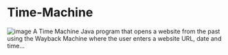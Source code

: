 # Time-Machine
![image](https://github.com/user-attachments/assets/7864d02a-5a89-4800-9a7a-33dbb3c32907)
A Time Machine Java program that opens a website from the past using the Wayback Machine where the user enters a website URL, date and time...
